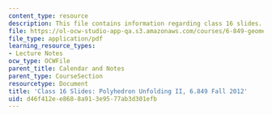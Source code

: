 ```yaml
---
content_type: resource
description: This file contains information regarding class 16 slides.
file: https://ol-ocw-studio-app-qa.s3.amazonaws.com/courses/6-849-geometric-folding-algorithms-linkages-origami-polyhedra-fall-2012/d46f412ee8688a913e9577ab3d301efb_MIT6_849F12_slidesC16.pdf
file_type: application/pdf
learning_resource_types:
- Lecture Notes
ocw_type: OCWFile
parent_title: Calendar and Notes
parent_type: CourseSection
resourcetype: Document
title: 'Class 16 Slides: Polyhedron Unfolding II, 6.849 Fall 2012'
uid: d46f412e-e868-8a91-3e95-77ab3d301efb
---
```

